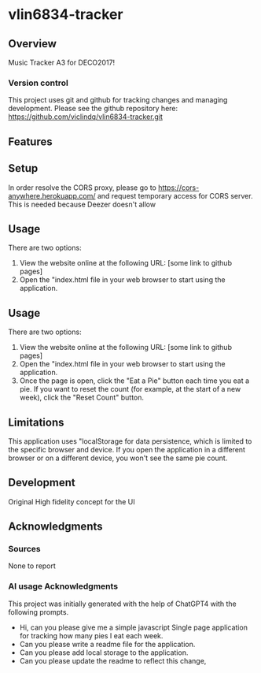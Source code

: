 # vlin6834-tracker

## Overview
Music Tracker A3 for DECO2017!

### Version control
This project uses git and github for tracking changes and managing development. Please see the github repository here: https://github.com/viclindq/vlin6834-tracker.git

## Features

## Setup
In order resolve the CORS proxy, please go to https://cors-anywhere.herokuapp.com/ and request temporary access for CORS server. This is needed because Deezer doesn't allow 

## Usage
There are two options:
1. View the website online at the following URL: [some link to github pages]
2. Open the "index.html file in your web browser to start using the application.

## Usage
There are two options:
1. View the website online at the following URL: [some link to github pages]
2. Open the "index.html file in your web browser to start using the application.
3. Once the page is open, click the "Eat a Pie" button each time you eat a pie. If you want to reset the count (for example, at the start of a new week), click the "Reset Count" button.

## Limitations
This application uses "localStorage for data persistence, which is limited to the specific browser and device. If you open the application in a different browser or on a different device, you won't see the same pie count.

## Development
Original High fidelity concept for the UI

## Acknowledgments

### Sources
None to report

### AI usage Acknowledgments
This project was initially generated with the help of ChatGPT4 with the following prompts.

- Hi, can you please give me a simple javascript Single page application for tracking how many pies I eat each week.
- Can you please write a readme file for the application.
- Can you please add local storage to the application.
- Can you please update the readme to reflect this change,